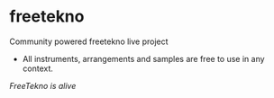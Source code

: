 # freetekno
Community powered freetekno live project

- All instruments, arrangements and samples are free to use in any context.

_FreeTekno is alive_
